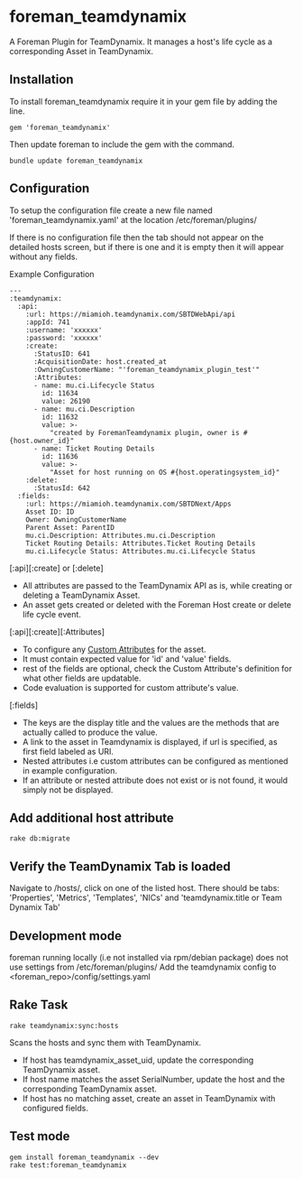 # foreman_teamdynamix
A Foreman Plugin for TeamDynamix. It manages a host's life cycle as a corresponding Asset in TeamDynamix.

## Installation

To install foreman_teamdynamix require it in your gem file by adding the line.
```
gem 'foreman_teamdynamix'
```
Then update foreman to include the gem with the command.
```
bundle update foreman_teamdynamix
```

## Configuration
To setup the configuration file create a new file named 'foreman_teamdynamix.yaml' at the location /etc/foreman/plugins/

If there is no configuration file then the tab should not appear on the detailed hosts screen, but if there is one and it is empty then it will appear without any fields.

Example Configuration

```
---
:teamdynamix:
  :api:
    :url: https://miamioh.teamdynamix.com/SBTDWebApi/api
    :appId: 741
    :username: 'xxxxxx'
    :password: 'xxxxxx'
    :create:
      :StatusID: 641
      :AcquisitionDate: host.created_at
      :OwningCustomerName: "'foreman_teamdynamix_plugin_test'"
      :Attributes:
      - name: mu.ci.Lifecycle Status
        id: 11634
        value: 26190
      - name: mu.ci.Description
        id: 11632
        value: >-
          "created by ForemanTeamdynamix plugin, owner is #{host.owner_id}"
      - name: Ticket Routing Details
        id: 11636
        value: >-
          "Asset for host running on OS #{host.operatingsystem_id}"
    :delete:
      :StatusId: 642
  :fields:
    :url: https://miamioh.teamdynamix.com/SBTDNext/Apps
    Asset ID: ID
    Owner: OwningCustomerName
    Parent Asset: ParentID
    mu.ci.Description: Attributes.mu.ci.Description
    Ticket Routing Details: Attributes.Ticket Routing Details
    mu.ci.Lifecycle Status: Attributes.mu.ci.Lifecycle Status
```
[:api][:create] or [:delete]
* All attributes are passed to the TeamDynamix API as is, while creating or deleting a TeamDynamix Asset.
* An asset gets created or deleted with the Foreman Host create or delete life cycle event.

[:api][:create][:Attributes]
* To configure any [Custom Attributes](https://api.teamdynamix.com/TDWebApi/Home/type/TeamDynamix.Api.CustomAttributes.CustomAttribute) for the asset.
* It must contain expected value for 'id' and 'value' fields.
* rest of the fields are optional, check the Custom Attribute's definition for what other fields are updatable.
* Code evaluation is supported for custom attribute's value.

[:fields]
* The keys are the display title and the values are the methods that are actually called to produce the value.
* A link to the asset in Teamdynamix is displayed, if url is specified, as first field labeled as URI.
* Nested attributes i.e custom attributes can be configured as mentioned in example configuration.
* If an attribute or nested attribute does not exist or is not found, it would simply not be displayed.

## Add additional host attribute
```
rake db:migrate
```

## Verify the TeamDynamix Tab is loaded
Navigate to /hosts/, click on one of the listed host. There should be tabs: 'Properties', 'Metrics', 'Templates', 'NICs' and 'teamdynamix.title or Team Dynamix Tab'

## Development mode
foreman running locally (i.e not installed via rpm/debian package) does not use settings from /etc/foreman/plugins/
Add the teamdynamix config to <foreman_repo>/config/settings.yaml

## Rake Task
```
rake teamdynamix:sync:hosts
```
Scans the hosts and sync them with TeamDynamix.
* If host has teamdynamix_asset_uid, update the corresponding TeamDynamix asset.
* If host name matches the asset SerialNumber, update the host and the corresponding TeamDynamix asset.
* If host has no matching asset, create an asset in TeamDynamix with configured fields.

## Test mode
```
gem install foreman_teamdynamix --dev
rake test:foreman_teamdynamix
```

